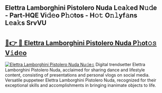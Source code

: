 ## Elettra Lamborghini Pistolero Nuda L𝚎a𝚔ed N𝚞𝚍e - Part-HQE Vi𝚍𝚎o P𝚑𝚘tos - H𝚘𝚝 O𝚗𝚕yf𝚊ns L𝚎a𝚔s SrvVU

# <h2><a href="http://kf7utt.oniu.top/?m=Elettra+Lamborghini+Pistolero+Nuda">🔗👉 🔴 Elettra Lamborghini Pistolero Nuda P𝚑ot𝚘𝚜 V𝚒d𝚎o</a></h2>

[![Elettra Lamborghini Pistolero Nuda Nu𝚍e𝚜](https://i.imgur.com/0qMVB7G.gif)](http://kf7utt.oniu.top/?m=Elettra+Lamborghini+Pistolero+Nuda)
Digital trendsetter Elettra Lamborghini Pistolero Nuda, acclaimed for sharing dance and lifestyle content, consisting of presentations and personal vlogs on social media. Versatile puppeteer Elettra Lamborghini Pistolero Nuda, recognized for their exceptional skills and accomplishments in bringing inanimate objects to life.  
